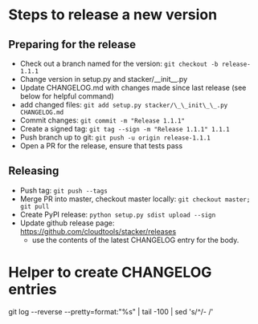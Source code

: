 # Steps to release a new version

## Preparing for the release

- Check out a branch named for the version: `git checkout -b release-1.1.1`
- Change version in setup.py and stacker/\_\_init\_\_.py
- Update CHANGELOG.md with changes made since last release (see below for helpful
  command)
- add changed files: `git add setup.py stacker/\_\_init\_\_.py CHANGELOG.md`
- Commit changes: `git commit -m "Release 1.1.1"`
- Create a signed tag: `git tag --sign -m "Release 1.1.1" 1.1.1`
- Push branch up to git: `git push -u origin release-1.1.1`
- Open a PR for the release, ensure that tests pass

## Releasing

- Push tag: `git push --tags`
- Merge PR into master, checkout master locally: `git checkout master; git pull`
- Create PyPI release: `python setup.py sdist upload --sign`
- Update github release page: https://github.com/cloudtools/stacker/releases 
  - use the contents of the latest CHANGELOG entry for the body.

# Helper to create CHANGELOG entries
git log --reverse --pretty=format:"%s" | tail -100 | sed 's/^/- /'
